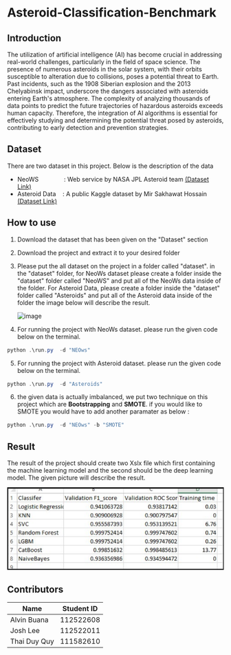 # Asteroid-Classification-Benchmark

## Introduction

The utilization of artificial intelligence (AI) has become crucial in addressing real-world challenges, particularly in the field of space science. The presence of numerous asteroids in the solar system, with their orbits susceptible to alteration due to collisions, poses a potential threat to Earth. Past incidents, such as the 1908 Siberian explosion and the 2013 Chelyabinsk impact, underscore the dangers associated with asteroids entering Earth's atmosphere. The complexity of analyzing thousands of data points to predict the future trajectories of hazardous asteroids exceeds human capacity. Therefore, the integration of AI algorithms is essential for effectively studying and determining the potential threat posed by asteroids, contributing to early detection and prevention strategies.


## Dataset
There are two dataset in this project. Below is the description of the data
- NeoWS &nbsp; &nbsp; &nbsp; &nbsp;  &nbsp;  &nbsp; &nbsp; : Web service by NASA JPL Asteroid team  [(Dataset Link)](https://drive.google.com/drive/folders/1NUtCdRhmBJxJY26ZFw9nW4qT8Has8Fhf?usp=sharing)
- Asteroid Data&nbsp; &nbsp; : A public Kaggle dataset by Mir Sakhawat Hossain [(Dataset Link)](https://drive.google.com/drive/folders/1oKkVucZzgh8DCsmG5-HTR7MIha6hTp7M?usp=sharing)


## How to use
1. Download the dataset that has been given on the "Dataset" section

2. Download the project and extract it to your desired folder
3. Please put the all dataset on the project in a folder called "dataset". in the "dataset" folder, for NeoWs dataset please create a folder inside the "dataset" folder called "NeoWS" and put all of the NeoWs data inside of the folder. For Asteroid Data, please create a folder inside the "dataset" folder called "Asteroids" and put all of the Asteroid data inside of the folder the image below will describe the result.


   ![image](https://github.com/Alvin-Buana/Asteroid-Classification-Benchmark/assets/82896196/3a4a5af1-8a5b-4a33-8ffb-9bad20a5432b)


4. For running the project with NeoWs dataset. please run the given code below on the terminal.
```powershell
python .\run.py  -d "NEOws"
```
5. For running the project with Asteroid dataset. please run the given code below on the terminal.
```powershell
python .\run.py  -d "Asteroids"
```

6.  the given data is actually imbalanced, we put two technique on this project which are **Bootstrapping** and **SMOTE**. if you would like to SMOTE you would have to add another paramater as below :
```powershell
python .\run.py  -d "NEOws" -b "SMOTE"
```

## Result

The result of the project should create two Xslx file which first containing the machine learning model and the second should be the deep learning model. 
The given picture will describe the result.

![Image Result](image.jpg)


## Contributors

| <font size=3>Name     | <font size=3>Student ID |
|-----------------|-----------------|
|<font size=3> Alvin Buana</font>   | <font size=3>112522608                                  |
| <font size=3>Josh Lee     | <font size=3>112522011                 |
| <font size=3>Thai Duy Quy    | <font size=3>111582610 |
